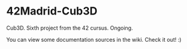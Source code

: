 # 42Madrid-Cub3D
Cub3D. Sixth project from the 42 cursus. Ongoing.

You can view some documentation sources in the wiki. Check it out! :)
